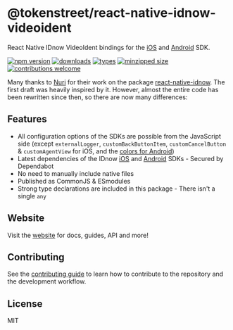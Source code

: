 # @tokenstreet/react-native-idnow-videoident

React Native IDnow VideoIdent bindings for the [iOS](https://github.com/idnow/de.idnow.ios) and [Android](https://github.com/idnow/de.idnow.android) SDK.

[![npm version](https://badgen.net/npm/v/@tokenstreet/react-native-idnow-videoident)](https://www.npmjs.com/package/@tokenstreet/react-native-idnow-videoident)
[![downloads](https://badgen.net/npm/dm/@tokenstreet/react-native-idnow-videoident)](https://www.npmjs.com/package/@tokenstreet/react-native-idnow-videoident)
[![types](https://badgen.net/npm/types/@tokenstreet/react-native-idnow-videoident)](https://www.npmjs.com/package/@tokenstreet/react-native-idnow-videoident)
[![minzipped size](https://badgen.net/bundlephobia/minzip/@tokenstreet/react-native-idnow-videoident)](https://bundlephobia.com/result?p=@tokenstreet/react-native-idnow-videoident@latest)
[![contributions welcome](https://img.shields.io/badge/contributions-welcome-brightgreen.svg?style=flat)](https://github.com/tokenstreet-tech/react-native-idnow-videoident/issues?q=is%3Aissue+is%3Aopen+label%3A%22help+wanted%22)

Many thanks to [Nuri](https://nuri.com/) for their work on the package [react-native-idnow](https://github.com/bitwala/react-native-idnow). The first draft was heavily inspired by it.
However, almost the entire code has been rewritten since then, so there are now many differences:

## Features

-   All configuration options of the SDKs are possible from the JavaScript side (except `externalLogger`, `customBackButtonItem`, `customCancelButton` & `customAgentView` for iOS, and the [colors for Android](https://github.com/tokenstreet-tech/react-native-idnow-videoident/issues/139))
-   Latest dependencies of the IDnow [iOS](https://github.com/idnow/de.idnow.ios) and [Android](https://github.com/idnow/de.idnow.android) SDKs - Secured by Dependabot
-   No need to manually include native files
-   Published as CommonJS & ESmodules
-   Strong type declarations are included in this package - There isn't a single `any`

## Website

Visit the [website](https://tokenstreet-tech.github.io/react-native-idnow-videoident/) for docs, guides, API and more!

## Contributing

See the [contributing guide](https://tokenstreet-tech.github.io/react-native-idnow-videoident/docs/contributing) to learn how to contribute to the repository and the development workflow.

## License

MIT
